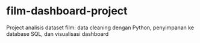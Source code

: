 # film-dashboard-project
Project analisis dataset film: data cleaning dengan Python, penyimpanan ke database SQL, dan visualisasi dashboard
